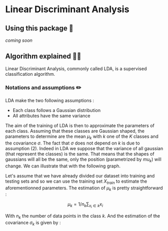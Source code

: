 # Linear Discriminant Analysis

## Using this package 🔑

*coming soon*

## Algorithm explained 👨‍🏫

Linear Discriminant Analysis, commonly called LDA, is a supervised classification algorithm.

### Notations and assumptions ✏️

LDA make the two following assumptions : 

- Each class follows a Gaussian distribution
- All attributes have the same variance

The aim of the training of LDA is then to approximate the parameters of each class. Assuming that these classes are 
Gaussian shaped, the parameters to determine are the mean $\mu_{k}$ with $k$ one of the $K$ classes and the covariance 
$\sigma$. The fact that $\sigma$ does not depend on $k$ is due to assumption (2). Indeed in LDA we suppose that the 
variance of all gaussian (that represent the classes) is the same. That means that the shapes of gaussians will all be
the same, only the position (parametrized by $mu_k$) will change. We can illustrate that with the following graph. 



Let's assume that we have already divided our dataset into training and testing sets and so we can use the training 
set $X_{train}$ to estimate the aforementionned parameters. The estimation of $\mu_{k}$ is pretty straightforward : 

$$ \mu_{k} = 1/n_k \sum_{x_i \in k} x_i$$

With $n_k$ the number of data points in the class $k$. And the estimation of the covariance $\sigma_k$ is given by : 

$$  $$



